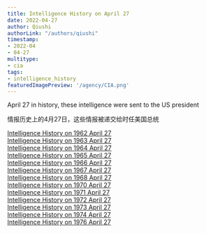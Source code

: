 ```yaml
---
title: Intelligence History on April 27
date: 2022-04-27
author: Qiushi 
authorLink: "/authors/qiushi"
timestamp: 
- 2022-04
- 04-27
multitype: 
- cia
tags: 
- intelligence_history
featuredImagePreview: '/agency/CIA.png'
---
```



April 27 in history, these intelligence were sent to the US president

情报历史上的4月27日，这些情报被递交给时任美国总统

<!--more-->







[Intelligence History on 1962 April 27](/dailybrief/1962-04-27)   
[Intelligence History on 1963 April 27](/dailybrief/1963-04-27)   
[Intelligence History on 1964 April 27](/dailybrief/1964-04-27)   
[Intelligence History on 1965 April 27](/dailybrief/1965-04-27)   
[Intelligence History on 1966 April 27](/dailybrief/1966-04-27)   
[Intelligence History on 1967 April 27](/dailybrief/1967-04-27)   
[Intelligence History on 1968 April 27](/dailybrief/1968-04-27)   
[Intelligence History on 1970 April 27](/dailybrief/1970-04-27)   
[Intelligence History on 1971 April 27](/dailybrief/1971-04-27)   
[Intelligence History on 1972 April 27](/dailybrief/1972-04-27)   
[Intelligence History on 1973 April 27](/dailybrief/1973-04-27)   
[Intelligence History on 1974 April 27](/dailybrief/1974-04-27)   
[Intelligence History on 1976 April 27](/dailybrief/1976-04-27)   
